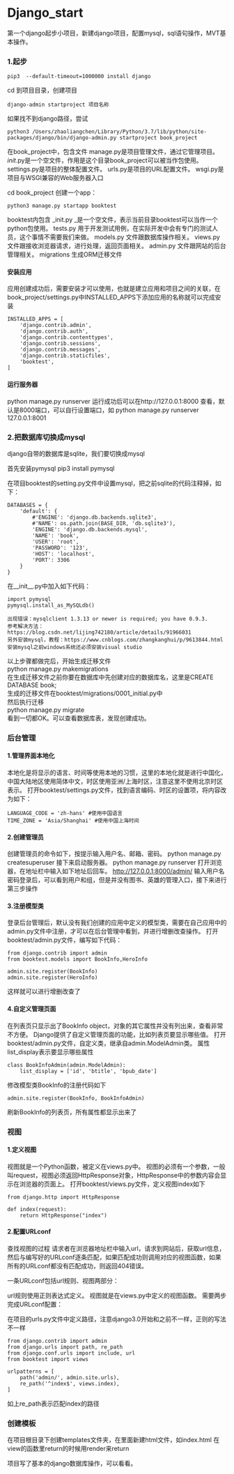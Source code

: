 # Django_start
第一个django起步小项目，新建django项目，配置mysql，sql语句操作，MVT基本操作。


### 1.起步

```
pip3  --default-timeout=1000000 install django
```

cd  到项目目录，创建项目
```
django-admin startproject 项目名称
```
如果找不到django路径，尝试
```
python3 /Users/zhaoliangchen/Library/Python/3.7/lib/python/site-packages/django/bin/django-admin.py startproject book_project
```
在book_project中，包含文件
manage.py是项目管理文件，通过它管理项目。
_init_.py是一个空文件，作用是这个目录book_project可以被当作包使用。
settings.py是项目的整体配置文件。
urls.py是项目的URL配置文件。
wsgi.py是项目与WSGI兼容的Web服务器入口

cd book_project
创建一个app： 
```
python3 manage.py startapp booktest
```

booktest内包含
_init.py    _是一个空文件，表示当前目录booktest可以当作一个python包使用。
tests.py    用于开发测试用例，在实际开发中会有专门的测试人员，这个事情不需要我们来做。
models.py   文件跟数据库操作相关。
views.py    文件跟接收浏览器请求，进行处理，返回页面相关。
admin.py    文件跟网站的后台管理相关。
migrations  生成ORM迁移文件


#### 安装应用

应用创建成功后，需要安装才可以使用，也就是建立应用和项目之间的关联，在book_project/settings.py中INSTALLED_APPS下添加应用的名称就可以完成安装

```
INSTALLED_APPS = [
    'django.contrib.admin',
    'django.contrib.auth',
    'django.contrib.contenttypes',
    'django.contrib.sessions',
    'django.contrib.messages',
    'django.contrib.staticfiles',
    'booktest',
]
```

#### 运行服务器

python manage.py runserver 
运行成功后可以在http://127.0.0.1:8000 查看，默认是8000端口，可以自行设置端口，如
python manage.py runserver 127.0.0.1:8001


### 2.把数据库切换成mysql

django自带的数据库是sqlite，我们要切换成mysql

首先安装pymysql
pip3 install pymysql


在项目booktest的setting.py文件中设置mysql，把之前sqlite的代码注释掉，如下：
```
DATABASES = {
    'default': {
        #'ENGINE': 'django.db.backends.sqlite3',
        #'NAME': os.path.join(BASE_DIR, 'db.sqlite3'),
        'ENGINE': 'django.db.backends.mysql',
        'NAME': 'book',
        'USER': 'root',
        'PASSWORD': '123',
        'HOST': 'localhost',
        'PORT': 3306
    }
}
```

在__init__.py中加入如下代码：
```
import pymysql
pymysql.install_as_MySQLdb()
```


```
出现错误：mysqlclient 1.3.13 or newer is required; you have 0.9.3.
参考解决方法：https://blog.csdn.net/lijing742180/article/details/91966031
另外安装mysql，教程：https://www.cnblogs.com/zhangkanghui/p/9613844.html
安装mysql之前windows系统还必须安装visual studio
```

以上步骤都做完后，开始生成迁移文件<br>
python manage.py makemigrations<br>
在生成迁移文件之前你要在数据库中先创建对应的数据库名，这里是CREATE DATABASE book;<br>
生成的迁移文件在booktest/migrations/0001_initial.py中<br>
然后执行迁移<br>
python manage.py migrate<br>
看到一切都OK。可以查看数据库表，发现创建成功。


### 后台管理

#### 1.管理界面本地化
本地化是将显示的语言、时间等使用本地的习惯，这里的本地化就是进行中国化，中国大陆地区使用简体中文，时区使用亚洲/上海时区，注意这里不使用北京时区表示。
打开booktest/settings.py文件，找到语言编码、时区的设置项，将内容改为如下：
```
LANGUAGE_CODE = 'zh-hans' #使用中国语言
TIME_ZONE = 'Asia/Shanghai' #使用中国上海时间
```


#### 2.创建管理员
创建管理员的命令如下，按提示输入用户名、邮箱、密码。
python manage.py createsuperuser
接下来启动服务器。
python manage.py runserver
打开浏览器，在地址栏中输入如下地址后回车。
http://127.0.0.1:8000/admin/
输入用户名密码登录后，可以看到用户和组，但是并没有图书、英雄的管理入口，接下来进行第三步操作



#### 3.注册模型类
登录后台管理后，默认没有我们创建的应用中定义的模型类，需要在自己应用中的admin.py文件中注册，才可以在后台管理中看到，并进行增删改查操作。
打开booktest/admin.py文件，编写如下代码：

```
from django.contrib import admin
from booktest.models import BookInfo,HeroInfo

admin.site.register(BookInfo)
admin.site.register(HeroInfo)
```

这样就可以进行增删改查了

#### 4.自定义管理页面
在列表页只显示出了BookInfo object，对象的其它属性并没有列出来，查看非常不方便。 Django提供了自定义管理页面的功能，比如列表页要显示哪些值。
打开booktest/admin.py文件，自定义类，继承自admin.ModelAdmin类。
属性list_display表示要显示哪些属性
```
class BookInfoAdmin(admin.ModelAdmin):
    list_display = ['id', 'btitle', 'bpub_date']
```
修改模型类BookInfo的注册代码如下
```
admin.site.register(BookInfo, BookInfoAdmin)
```
刷新BookInfo的列表页，所有属性都显示出来了



### 视图

#### 1.定义视图

视图就是一个Python函数，被定义在views.py中。
视图的必须有一个参数，一般叫request，视图必须返回HttpResponse对象，HttpResponse中的参数内容会显示在浏览器的页面上。
打开booktest/views.py文件，定义视图index如下
```
from django.http import HttpResponse

def index(request):
    return HttpResponse("index")
```


#### 2.配置URLconf

查找视图的过程
请求者在浏览器地址栏中输入url，请求到网站后，获取url信息，然后与编写好的URLconf逐条匹配，如果匹配成功则调用对应的视图函数，如果所有的URLconf都没有匹配成功，则返回404错误。

一条URLconf包括url规则、视图两部分：

url规则使用正则表达式定义。
视图就是在views.py中定义的视图函数。
需要两步完成URLconf配置：

在项目的urls.py文件中定义路径，注意django3.0开始和之前不一样，正则的写法不一样
```
from django.contrib import admin
from django.urls import path, re_path
from django.conf.urls import include, url
from booktest import views

urlpatterns = [
    path('admin/', admin.site.urls),
    re_path('^index$', views.index),
]
```
如上re_path表示匹配index的路径



### 创建模板

在项目根目录下创建templates文件夹，在里面新建html文件，如index.html
在view的函数里return的时候用render来return

项目写了基本的django数据库操作，可以看看。





























